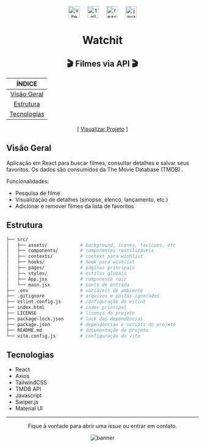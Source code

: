 <div align="center">

<div align="center">
  <img src="https://img.shields.io/badge/Vite-646CFF?logo=vite&logoColor=white&style=for-the-badge" height="30" alt="vite logo"  />
  <img width="12" />
  <img src="https://img.shields.io/badge/Tailwind CSS-06B6D4?logo=tailwindcss&logoColor=black&style=for-the-badge" height="30" alt="tailwindcss logo"  />
  <img width="12" />
  <img src="https://img.shields.io/badge/React-61DAFB?logo=react&logoColor=black&style=for-the-badge" height="30" alt="react logo"  />
  <img width="12" />
  <img src="https://img.shields.io/badge/JavaScript-F7DF1E?logo=javascript&logoColor=black&style=for-the-badge" height="30" alt="javascript logo"  />
</div>

###

# Watchit

## 🎬 Filmes via API 🎬

|           ÍNDICE            |
| :-------------------------: |
| [Visão Geral](#visão-geral) |
|   [Estrutura](#estrutura)   |
| [Tecnologias](#tecnologias) |

[ [Visualizar Projeto](https://watchit-movies.vercel.app/) ]

</div>

## Visão Geral

Aplicação em React para buscar filmes, consultar detalhes e salvar seus favoritos. Os dados são consumidos da The Movie Database (TMDB)
.

Funcionalidades:

- Pesquisa de filme
- Visualização de detalhes (sinopse, elenco, lançamento, etc.)
- Adicionar e remover filmes da lista de favoritos

## Estrutura

```bash
├── src/                    
│   ├── assets/            # background, ícones, favicons, etc
│   ├── components/        # componentes reutilizáveis 
│   ├── contexts/          # context para wishlist
│   ├── hooks/             # hook para wishlist
│   ├── pages/             # páginas principais 
│   ├── styles/            # estilos globais 
│   ├── App.jsx            # componente raiz
│   └── main.jsx           # ponto de entrada
├── .env                   # variáveis de ambiente 
├── .gitignore             # arquivos e pastas ignorados
├── eslint.config.js       # configuração do eslint 
├── index.html             # index principal 
├── LICENSE                # licença do projeto
├── package-lock.json      # lock das dependências
├── package.json           # dependências e scripts do projeto
├── README.md              # documentação do projeto
└── vite.config.js         # configuração do vite
```

## Tecnologias

- React
- Axios
- TailwindCSS
- TMDB API
- Javascript
- Swiper.js
- Material UI


---
<div align='center'>

Fique à vontade para abrir uma _issue_ ou entrar em contato.

![banner](https://media3.giphy.com/media/v1.Y2lkPTc5MGI3NjExeDh2MHdvMm5tY2FleTRleTB5eXllcXV4b2JjcHluZ3lxaHdkems0cCZlcD12MV9pbnRlcm5hbF9naWZfYnlfaWQmY3Q9Zw/iS9UfhmWhlgzibdc1S/giphy.gif)

</div>

